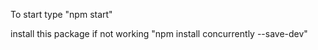 To start
type "npm start"

install this package if not working
"npm install concurrently --save-dev"
